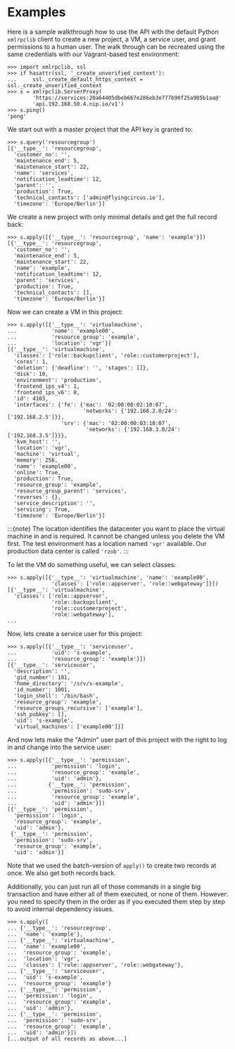 # Examples

Here is a sample walkthrough how to use the API with the default Python
`xmlrpclib` client to create a new project, a VM, a service user, and
grant permissions to a human user. The walk through can be recreated using
the same credentials with our Vagrant-based test environment:

```pycon
>>> import xmlrpclib, ssl
>>> if hasattr(ssl, '_create_unverified_context'):
...     ssl._create_default_https_context = ssl._create_unverified_context
>>> s = xmlrpclib.ServerProxy(
        'https://services:20a64405dbeb667e286eb3e777b90f25a985b1aa@'
        'api.192.168.50.4.nip.io/v1')
>>> s.ping()
'pong'
```

We start out with a master project that the API key is granted to:

```pycon
>>> s.query('resourcegroup')
[{'__type__': 'resourcegroup',
  'customer_no': '',
  'maintenance_end': 5,
  'maintenance_start': 22,
  'name': 'services',
  'notification_leadtime': 12,
  'parent': '',
  'production': True,
  'technical_contacts': ['admin@flyingcircus.io'],
  'timezone': 'Europe/Berlin'}]
```

We create a new project with only minimal details and get the
full record back:

```pycon
>>> s.apply([{'__type__': 'resourcegroup', 'name': 'example'}])
[{'__type__': 'resourcegroup',
  'customer_no': '',
  'maintenance_end': 5,
  'maintenance_start': 22,
  'name': 'example',
  'notification_leadtime': 12,
  'parent': 'services',
  'production': True,
  'technical_contacts': [],
  'timezone': 'Europe/Berlin'}]
```

Now we can create a VM in this project:

```pycon
>>> s.apply([{'__type__': 'virtualmachine',
...           'name': 'example00',
...           'resource_group': 'example',
...           'location': 'vgr'}]
[{'__type__': 'virtualmachine',
  'classes': ['role::backupclient', 'role::customerproject'],
  'cores': 1,
  'deletion': {'deadline': '', 'stages': []},
  'disk': 10,
  'environment': 'production',
  'frontend_ips_v4': 1,
  'frontend_ips_v6': 0,
  'id': 4103,
  'interfaces': {'fe': {'mac': '02:00:00:02:10:07',
                        'networks': {'192.168.2.0/24': ['192.168.2.5']}},
                 'srv': {'mac': '02:00:00:03:10:07',
                         'networks': {'192.168.3.0/24': ['192.168.3.5']}}},
  'kvm_host': '',
  'location': 'vgr',
  'machine': 'virtual',
  'memory': 256,
  'name': 'example00',
  'online': True,
  'production': True,
  'resource_group': 'example',
  'resource_group_parent': 'services',
  'reverses': {},
  'service_description': '',
  'servicing': True,
  'timezone': 'Europe/Berlin'}]
```

:::{note}
The location identifies the datacenter you want to place the virtual
machine in and is required. It cannot be changed unless you delete
the VM first. The test environment has a location named `'vgr'`
available. Our production data center is called `'rzob'`.
:::

To let the VM do something useful, we can select classes:

```
>>> s.apply([{'__type__': 'virtualmachine', 'name': 'example00',
              'classes': ['role::appserver', 'role::webgateway']}])
[{'__type__': 'virtualmachine',
  'classes': ['role::appserver',
              'role::backupclient',
              'role::customerproject',
              'role::webgateway'],
...
```

Now, lets create a service user for this project:

```pycon
>>> s.apply([{'__type__': 'serviceuser',
...           'uid': 's-example',
...           'resource_group': 'example'}])
[{'__type__': 'serviceuser',
  'description': '',
  'gid_number': 101,
  'home_directory': '/srv/s-example',
  'id_number': 1001,
  'login_shell': '/bin/bash',
  'resource_group': 'example',
  'resource_groups_recursive': ['example'],
  'ssh_pubkey': [],
  'uid': 's-example',
  'virtual_machines': ['example00']}]
```

And now lets make the "Admin" user part of this project with
the right to log in and change into the service user:

```
>>> s.apply([{'__type__': 'permission',
...           'permission': 'login',
...           'resource_group': 'example',
...           'uid': 'admin'},
...          {'__type__': 'permission',
...           'permission': 'sudo-srv',
...           'resource_group': 'example',
...           'uid': 'admin'}])
[{'__type__': 'permission',
  'permission': 'login',
  'resource_group': 'example',
  'uid': 'admin'},
 {'__type__': 'permission',
  'permission': 'sudo-srv',
  'resource_group': 'example',
  'uid': 'admin'}]
```

Note that we used the batch-version of `apply()` to create two records
at once. We also get both records back.

Additionally, you can just run all of those commands in a single big
transaction and have either all of them executed, or none of them. However:
you need to specify them in the order as if you executed them step by step  to
avoid internal dependency issues.

```pycon
>>> s.apply([
... {'__type__': 'resourcegroup',
...  'name': 'example'},
... {'__type__': 'virtualmachine',
...  'name': 'example00',
...  'resource_group': 'example',
...  'location': 'vgr',
...  'classes': ['role::appserver', 'role::webgateway'},
... {'__type__': 'serviceuser',
...  'uid': 's-example',
...  'resource_group': 'example'}
... {'__type__': 'permission',
...  'permission': 'login',
...  'resource_group': 'example',
...  'uid': 'admin'},
... {'__type__': 'permission',
...  'permission': 'sudo-srv',
...  'resource_group': 'example',
...  'uid': 'admin'}])
[...output of all records as above...]
```
